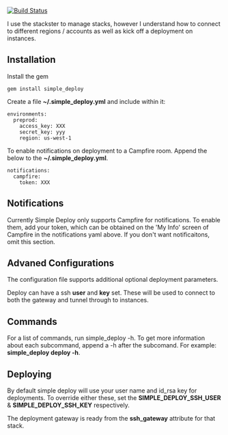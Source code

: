 [![Build Status](https://secure.travis-ci.org/intuit/simple_deploy.png)](http://travis-ci.org/intuit/simple_deploy)

I use the stackster to manage stacks, however I understand how to connect to different regions / accounts as well as kick off a deployment on instances.

Installation
------------

Install the gem

```
gem install simple_deploy
```

Create a file **~/.simple_deploy.yml** and include within it:

```
environments:
  preprod:
    access_key: XXX
    secret_key: yyy
    region: us-west-1
```

To enable notifications on deployment to a Campfire room. Append the below to the **~/.simple_deploy.yml**.

```
notifications:
  campfire:
    token: XXX
```

Notifications
-------------

Currently Simple Deploy only supports Campfire for notifications.  To enable them, add your token, which can be obtained on the 'My Info' screen of Campfire in the notifications yaml above.  If you don't want notificaitons, omit this section.

Advaned Configurations
----------------------

The configuration file supports additional optional deployment parameters. 

Deploy can have a ssh **user** and **key** set.  These will be used to connect to both the gateway and tunnel through to instances.

Commands
--------

For a list of commands, run simple_deploy -h.  To get more information about each subcommand, append a -h after the subcomand.  For example: **simple_deploy deploy -h**.

Deploying
---------

By default simple deploy will use your user name and id_rsa key for deployments.  To override either these, set the **SIMPLE_DEPLOY_SSH_USER** & **SIMPLE_DEPLOY_SSH_KEY** respectively.

The deployment gateway is ready from the **ssh_gateway** attribute for that stack.
